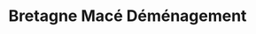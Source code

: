 ---
title: "Bretagne Macé Déménagement"
url: /mordelles/bretagne-mace-demenagement/
shop: location de stockage
---